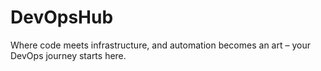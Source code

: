 # DevOpsHub
Where code meets infrastructure, and automation becomes an art – your DevOps journey starts here.
